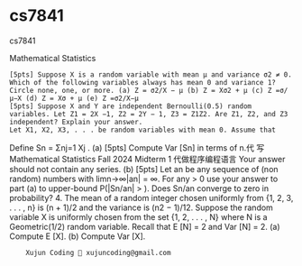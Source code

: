 # cs7841
cs7841


Mathematical Statistics 

    [5pts] Suppose X is a random variable with mean µ and variance σ2 ≠ 0. Which of the following variables always has mean 0 and variance 1? Circle none, one, or more. (a) Z = σ2/X − µ (b) Z = Xσ2 + µ (c) Z =σ/µ−X (d) Z = Xσ + µ (e) Z =σ2/X−µ
    [5pts] Suppose X and Y are independent Bernoulli(0.5) random variables. Let Z1 = 2X −1, Z2 = 2Y − 1, Z3 = Z1Z2. Are Z1, Z2, and Z3 independent? Explain your answer.
    Let X1, X2, X3, . . . be random variables with mean 0. Assume that

Define Sn = Σnj=1 Xj . (a) [5pts] Compute Var [Sn] in terms of n.代 写Mathematical Statistics Fall 2024 Midterm 1 代做程序编程语言 Your answer should not contain any series. (b) [5pts] Let an be any sequence of (non random) numbers with limn→∞|an| = ∞. For any > 0 use your answer to part (a) to upper-bound P(|Sn/an| > ). Does Sn/an converge to zero in probability? 4. The mean of a random integer chosen uniformly from {1, 2, 3, . . . , n} is (n + 1)/2 and the variance is (n2 − 1)/12. Suppose the random variable X is uniformly chosen from the set {1, 2, . . . , N} where N is a Geometric(1/2) random variable. Recall that E [N] = 2 and Var [N] = 2. (a) Compute E [X]. (b) Compute Var [X].

        Xujun Coding 📧 xujuncoding@gmail.com
